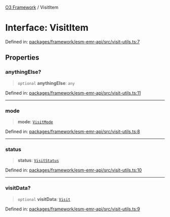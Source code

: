 [O3 Framework](../API.md) / VisitItem

# Interface: VisitItem

Defined in: [packages/framework/esm-emr-api/src/visit-utils.ts:7](https://github.com/openmrs/openmrs-esm-core/blob/18d2874f03a33a6ab8295af0e87ac97fdd150718/packages/framework/esm-emr-api/src/visit-utils.ts#L7)

## Properties

### anythingElse?

> `optional` **anythingElse**: `any`

Defined in: [packages/framework/esm-emr-api/src/visit-utils.ts:11](https://github.com/openmrs/openmrs-esm-core/blob/18d2874f03a33a6ab8295af0e87ac97fdd150718/packages/framework/esm-emr-api/src/visit-utils.ts#L11)

***

### mode

> **mode**: [`VisitMode`](../enumerations/VisitMode.md)

Defined in: [packages/framework/esm-emr-api/src/visit-utils.ts:8](https://github.com/openmrs/openmrs-esm-core/blob/18d2874f03a33a6ab8295af0e87ac97fdd150718/packages/framework/esm-emr-api/src/visit-utils.ts#L8)

***

### status

> **status**: [`VisitStatus`](../enumerations/VisitStatus.md)

Defined in: [packages/framework/esm-emr-api/src/visit-utils.ts:10](https://github.com/openmrs/openmrs-esm-core/blob/18d2874f03a33a6ab8295af0e87ac97fdd150718/packages/framework/esm-emr-api/src/visit-utils.ts#L10)

***

### visitData?

> `optional` **visitData**: [`Visit`](Visit.md)

Defined in: [packages/framework/esm-emr-api/src/visit-utils.ts:9](https://github.com/openmrs/openmrs-esm-core/blob/18d2874f03a33a6ab8295af0e87ac97fdd150718/packages/framework/esm-emr-api/src/visit-utils.ts#L9)
